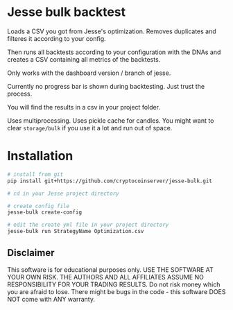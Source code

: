 # Jesse bulk backtest

Loads a CSV you got from Jesse's optimization. Removes duplicates and filteres it according to your config.

Then runs all backtests according to your configuration with the DNAs and creates a CSV containing all metrics of the backtests.

Only works with the dashboard version / branch of jesse.

Currently no progress bar is shown during backtesting. Just trust the process.

You will find the results in a csv in your project folder. 

Uses multiprocessing. Uses pickle cache for candles. You might want to clear `storage/bulk` if you use it a lot and run out of space.

# Installation

```sh
# install from git
pip install git+https://github.com/cryptocoinserver/jesse-bulk.git

# cd in your Jesse project directory

# create config file
jesse-bulk create-config

# edit the create yml file in your project directory 
jesse-bulk run StrategyName Optimization.csv

```


## Disclaimer
This software is for educational purposes only. USE THE SOFTWARE AT YOUR OWN RISK. THE AUTHORS AND ALL AFFILIATES ASSUME NO RESPONSIBILITY FOR YOUR TRADING RESULTS. Do not risk money which you are afraid to lose. There might be bugs in the code - this software DOES NOT come with ANY warranty.
